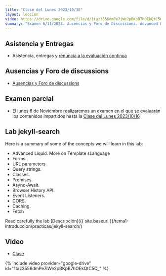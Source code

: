 ```yaml
---
title: "Clase del Lunes 2023/10/30"
layout: leccion
video: https://drive.google.com/file/d/1taz3556dmPe7iWe2pBKpB7hOEkQtC5Q_/view?usp=sharing
summary: "Examen 6/11/2023. Ausencias y Foro de Discussions. Advanced Liquid. Forms. URL parameters. Query strings. Classes. Promises. Async-Await. Browser History API. Event Listeners. CORS. Caching. Fetch"
---
```


## Asistencia y Entregas

* Asistencia, entregas y [renuncia a la evaluación continua](https://campusingenieriaytecnologia2324.ull.es/blocks/modalidadevaluacion/view.php?blockid=42&courseid=2324090033)

## Ausencias y Foro de discussions

* <a href="https://github.com/orgs/ULL-ESIT-DMSI-2324/discussions" target="_blank">Ausencias y Foro de discussions</a>

## Examen parcial

* El lunes 6 de Noviembre realizaremos un examen en el que se evaluarán los contenidos impartidos hasta la <a href="https://ull-esit-dmsi.github.io/2023/10/16/leccion.html" target="_blank">Clase del Lunes 2023/10/16</a>
  
## Lab jekyll-search

Here is a summary of some of the concepts we will learn in this lab:

- Advanced Liquid. More on Template sLanguage  
- Forms. 
- URL parameters. 
- Query strings. 
- Classes. 
- Promises. 
- Async-Await. 
- Browser History API. 
- Event Listeners. 
- CORS. 
- Caching. 
- Fetch

Read carefully the lab [Descripción]({{ site.baseurl }}/tema1-introduccion/practicas/jekyll-search/)



## Video 

* <a href="{{page.video}}">Clase</a>


{% include video provider="google-drive" id="1taz3556dmPe7iWe2pBKpB7hOEkQtC5Q_" %}




